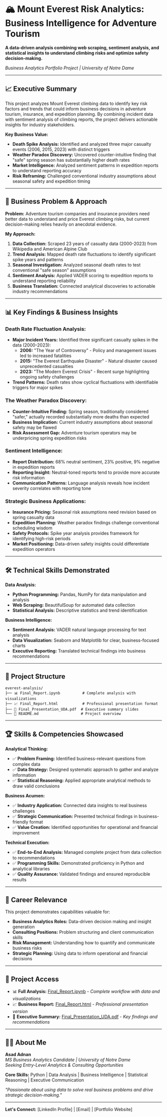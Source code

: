 # 🏔️ Mount Everest Risk Analytics: Business Intelligence for Adventure Tourism

**A data-driven analysis combining web scraping, sentiment analysis, and statistical insights to understand climbing risks and optimize safety decision-making.**

*Business Analytics Portfolio Project | University of Notre Dame*

---

## 📈 **Executive Summary**

This project analyzes Mount Everest climbing data to identify key risk factors and trends that could inform business decisions in adventure tourism, insurance, and expedition planning. By combining incident data with sentiment analysis of climbing reports, the project delivers actionable insights for industry stakeholders.

**Key Business Value:**
- **Death Spike Analysis:** Identified and analyzed three major casualty events (2006, 2015, 2023) with distinct triggers
- **Weather Paradox Discovery:** Uncovered counter-intuitive finding that "safe" spring season has substantially higher death rates
- **Market Intelligence:** Analyzed sentiment patterns in expedition reports to understand reporting accuracy
- **Risk Reframing:** Challenged conventional industry assumptions about seasonal safety and expedition timing

---

## 🎯 **Business Problem & Approach**

**Problem:** Adventure tourism companies and insurance providers need better data to understand and price Everest climbing risks, but current decision-making relies heavily on anecdotal evidence.

**My Approach:**
1. **Data Collection:** Scraped 23 years of casualty data (2000-2023) from Wikipedia and American Alpine Club
2. **Trend Analysis:** Mapped death rate fluctuations to identify significant spike years and patterns
3. **Seasonal Investigation:** Analyzed seasonal death rates to test conventional "safe season" assumptions
4. **Sentiment Analysis:** Applied VADER scoring to expedition reports to understand reporting reliability
5. **Business Translation:** Connected analytical discoveries to actionable industry recommendations

---

## 📊 **Key Findings & Business Insights**

### **Death Rate Fluctuation Analysis:**
- **Major Incident Years:** Identified three significant casualty spikes in the data (2000-2023):
  - **2006:** "The Year of Controversy" - Policy and management issues led to increased fatalities
  - **2015:** "The Everest Earthquake Disaster" - Natural disaster caused unprecedented casualties  
  - **2023:** "The Modern Everest Crisis" - Recent surge highlighting ongoing safety challenges
- **Trend Patterns:** Death rates show cyclical fluctuations with identifiable triggers for major spikes

### **The Weather Paradox Discovery:**
- **Counter-Intuitive Finding:** Spring season, traditionally considered "safer," actually recorded substantially more deaths than expected
- **Business Implication:** Current industry assumptions about seasonal safety may be flawed
- **Risk Assessment Gap:** Adventure tourism operators may be underpricing spring expedition risks

### **Sentiment Intelligence:**
- **Report Distribution:** 68% neutral sentiment, 23% positive, 9% negative in expedition reports
- **Reporting Insight:** Neutral-toned reports tend to provide more accurate risk information
- **Communication Patterns:** Language analysis reveals how incident severity correlates with reporting tone

### **Strategic Business Applications:**
- **Insurance Pricing:** Seasonal risk assumptions need revision based on spring casualty data
- **Expedition Planning:** Weather paradox findings challenge conventional scheduling wisdom
- **Safety Protocols:** Spike year analysis provides framework for identifying high-risk periods
- **Market Positioning:** Data-driven safety insights could differentiate expedition operators

---

## 🛠️ **Technical Skills Demonstrated**

**Data Analysis:**
- **Python Programming:** Pandas, NumPy for data manipulation and analysis
- **Web Scraping:** BeautifulSoup for automated data collection
- **Statistical Analysis:** Descriptive statistics and trend identification

**Business Intelligence:**
- **Sentiment Analysis:** VADER natural language processing for text analysis
- **Data Visualization:** Seaborn and Matplotlib for clear, business-focused charts
- **Executive Reporting:** Translated technical findings into business recommendations

---

## 📂 **Project Structure**

```
everest-analysis/
├── 📊 Final_Report.ipynb          # Complete analysis with visualizations
├── 📈 Final_Report.html           # Professional presentation format
├── 🎯 Final_Presentation_UDA.pdf  # Executive summary slides
└── 📝 README.md                   # Project overview
```

---

## 🏆 **Skills & Competencies Showcased**

**Analytical Thinking:**
- ✅ **Problem Framing:** Identified business-relevant questions from complex data
- ✅ **Data Strategy:** Designed systematic approach to gather and analyze information
- ✅ **Statistical Reasoning:** Applied appropriate analytical methods to draw valid conclusions

**Business Acumen:**
- ✅ **Industry Application:** Connected data insights to real business challenges
- ✅ **Strategic Communication:** Presented technical findings in business-friendly format
- ✅ **Value Creation:** Identified opportunities for operational and financial improvement

**Technical Execution:**
- ✅ **End-to-End Analysis:** Managed complete project from data collection to recommendations
- ✅ **Programming Skills:** Demonstrated proficiency in Python and analytical libraries
- ✅ **Quality Assurance:** Validated findings and ensured reproducible results

---

## 💼 **Career Relevance**

This project demonstrates capabilities valuable for:
- **Business Analytics Roles:** Data-driven decision making and insight generation
- **Consulting Positions:** Problem structuring and client communication skills
- **Risk Management:** Understanding how to quantify and communicate business risks
- **Strategic Planning:** Using data to inform operational and financial decisions

---

## 📄 **Project Access**

- 📊 **Full Analysis:** [Final_Report.ipynb](Final_Report.ipynb) - *Complete workflow with data and visualizations*
- 📈 **Business Report:** [Final_Report.html](Final_Report.html) - *Professional presentation version*
- 🎯 **Executive Summary:** [Final_Presentation_UDA.pdf](Final_Presentation_UDA.pdf) - *Key findings and recommendations*

---

## 👨‍💼 **About Me**

**Asad Adnan**  
*MS Business Analytics Candidate | University of Notre Dame*  
*Seeking Entry-Level Analytics & Consulting Opportunities*

**Core Skills:** Python | Data Analysis | Business Intelligence | Statistical Reasoning | Executive Communication

*"Passionate about using data to solve real business problems and drive strategic decision-making."*

---

**Let's Connect:** [LinkedIn Profile] | [Email] | [Portfolio Website]


